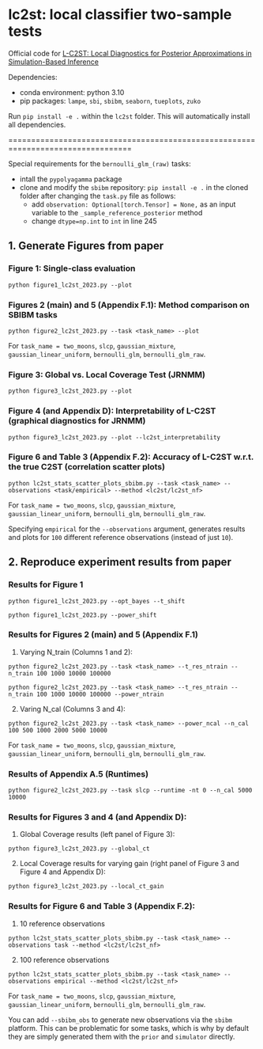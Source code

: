 # lc2st: local classifier two-sample tests
Official code for [L-C2ST: Local Diagnostics for Posterior Approximations in
Simulation-Based Inference](https://arxiv.org/abs/2306.03580)

Dependencies:
- conda environment: python 3.10
- pip packages: `lampe`, `sbi`, `sbibm`, `seaborn`, `tueplots`, `zuko`

Run `pip install -e .` within the `lc2st` folder. This will automatically install all dependencies.

=================================================================================

Special requirements for the `bernoulli_glm_(raw)` tasks:
- intall the `pypolyagamma` package
- clone and modify the `sbibm` repository: `pip install -e .` in the cloned folder after changing the `task.py` file as follows:
  - add `observation: Optional[torch.Tensor] = None,` as an input variable to the `_sample_reference_posterior` method
  - change `dtype=np.int` to `int` in line 245

## 1. Generate Figures from paper

### Figure 1: Single-class evaluation
```
python figure1_lc2st_2023.py --plot
```

### Figures 2 (main) and 5 (Appendix F.1): Method comparison on SBIBM tasks
```
python figure2_lc2st_2023.py --task <task_name> --plot
```
For `task_name = two_moons`, `slcp`, `gaussian_mixture`, `gaussian_linear_uniform`, `bernoulli_glm`, `bernoulli_glm_raw`.

### Figure 3: Global vs. Local Coverage Test (JRNMM)
```
python figure3_lc2st_2023.py --plot
```

### Figure 4 (and Appendix D): Interpretability of L-C2ST (graphical diagnostics for JRNMM)
```
python figure3_lc2st_2023.py --plot --lc2st_interpretability
```

### Figure 6 and Table 3 (Appendix F.2): Accuracy of L-C2ST w.r.t. the true C2ST (correlation scatter plots)
```
python lc2st_stats_scatter_plots_sbibm.py --task <task_name> --observations <task/empirical> --method <lc2st/lc2st_nf>
```
For `task_name = two_moons`, `slcp`, `gaussian_mixture`, `gaussian_linear_uniform`, `bernoulli_glm`, `bernoulli_glm_raw`.

Specifying `empirical` for the `--observations` argument, generates results and plots for `100` different reference observations (instead of just `10`).

## 2. Reproduce experiment results from paper

### Results for Figure 1
```
python figure1_lc2st_2023.py --opt_bayes --t_shift
```
```
python figure1_lc2st_2023.py --power_shift
```
### Results for Figures 2 (main) and 5 (Appendix F.1)
1. Varying N_train (Columns 1 and 2):
```
python figure2_lc2st_2023.py --task <task_name> --t_res_ntrain --n_train 100 1000 10000 100000
```
```
python figure2_lc2st_2023.py --task <task_name> --t_res_ntrain --n_train 100 1000 10000 100000 --power_ntrain
```
2. Varing N_cal (Columns 3 and 4):
```
python figure2_lc2st_2023.py --task <task_name> --power_ncal --n_cal 100 500 1000 2000 5000 10000
```
For `task_name = two_moons`, `slcp`, `gaussian_mixture`, `gaussian_linear_uniform`, `bernoulli_glm`, `bernoulli_glm_raw`.

### Results of Appendix A.5 (Runtimes)
```
python figure2_lc2st_2023.py --task slcp --runtime -nt 0 --n_cal 5000 10000
```

### Results for Figures 3 and 4 (and Appendix D):
1. Global Coverage results (left panel of Figure 3):
```
python figure3_lc2st_2023.py --global_ct
```
2. Local Coverage results for varying gain (right panel of Figure 3 and Figure 4 and Appendix D):
```
python figure3_lc2st_2023.py --local_ct_gain
```

### Results for Figure 6 and Table 3 (Appendix F.2):
1. 10 reference observations
```
python lc2st_stats_scatter_plots_sbibm.py --task <task_name> --observations task --method <lc2st/lc2st_nf>
```

2. 100 reference observations
```
python lc2st_stats_scatter_plots_sbibm.py --task <task_name> --observations empirical --method <lc2st/lc2st_nf>
```
For `task_name = two_moons`, `slcp`, `gaussian_mixture`, `gaussian_linear_uniform`, `bernoulli_glm`, `bernoulli_glm_raw`.

You can add `--sbibm_obs` to generate new observations via the `sbibm` platform. This can be problematic for some tasks, which is why by default they are simply generated them with the `prior` and `simulator` directly.





